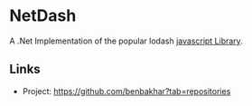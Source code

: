 # NetDash

A .Net Implementation of the popular lodash [javascript Library](http://lodash.com).


## Links

- Project: https://github.com/benbakhar?tab=repositories